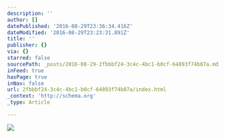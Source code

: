 ```yaml
---
description: ''
author: []
datePublished: '2016-08-29T23:36:34.416Z'
dateModified: '2016-08-29T23:23:31.891Z'
title: ''
publisher: {}
via: {}
starred: false
sourcePath: _posts/2016-08-29-2fbbbf24-3c4c-4bc1-b0cf-64893f74b87a.md
inFeed: true
hasPage: true
inNav: false
url: 2fbbbf24-3c4c-4bc1-b0cf-64893f74b87a/index.html
_context: 'http://schema.org'
_type: Article

---
```

![](https://the-grid-user-content.s3-us-west-2.amazonaws.com/a29f4a21-33f3-4dc2-ab2b-81afede2b26b.jpg)